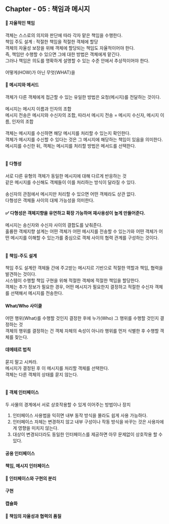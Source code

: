 ## Chapter - 05 : 책임과 메시지

#### 📌 자율적인 책임 </br>
객체는 스스로의 의지와 판단에 따라 각자 맡은 책임을 수행한다. </br>
책임 주도 설계 : 적절한 책임을 적절한 객체에 할당 </br>
객체의 자율성 보장을 위해 객체에 할당되는 책임도 자율적이어야 한다. </br>
즉, 책임만 수행할 수 있으면 그에 대한 방법은 객체에게 맡긴다.</br>
그러나 책임은 의도를 명확하게 설명할 수 있는 수준 안에서 추상적이어야 한다.</br>
</br>
어떻게(HOW)가 아닌 무엇(WHAT)을
</br>

#### 📌 메시지와 메서드 </br>
객체가 다른 객체에게 접근할 수 있는 유일한 방법은 요청(메시지)를 전달하는 것이다. </br>
</br>
메시지는 메시지 이름과 인자의 조합 </br>
메시지 전송은 메시지와 수신자의 조합, 따라서 메시지 전송 = 메시지 수신자, 메시지 이름, 인자의 조합 </br>
</br>
객체는 메시지를 수신하면 해당 메시지를 처리할 수 있는지 확인한다. </br>
객체가 메시지를 수신할 수 있다는 것은 그 메시지에 해당하는 책임이 있음을 의미한다. </br>
메시지를 수신한 뒤, 객체는 메시지를 처리할 방법은 메서드를 선택한다. </br></br>

#### 📌 다형성</br>
서로 다른 유형의 객체가 동일한 메시지에 대해 다르게 반응하는 것</br>
같은 메시지를 수신해도 객체들이 이를 처리하는 방식이 달라질 수 있다.</br>
</br>
송신자의 관점에서 메시지만 처리할 수 있으면 어떤 객체라도 상관 없다.</br>
다형성은 객체들 사이의 대체 가능성을 의미한다.</br>

#### ✅ 다형성은 객체지향을 유연하고 확장 가능하며 재사용성이 높게 만들어준다.</br>
메시지는 송신자와 수신자 사이의 결합도를 낮춰준다.</br>
훌륭한 객체지향 설계는 어떤 객체가 어떤 메시지를 전송할 수 있는가와 어떤 객체가 어떤 메시지를 이해할 수 있는가를 중심으로 객체 사이의 협력 관계를 구성하는 것이다.</br>
</br>

#### 📌 책임-주도 설계</br>
책임 주도 설계란 객체들 간에 주고받는 메시지르 기반으로 적절한 역할과 책임, 협력을 발견하는 것이다. </br>
시스템이 수행할 책임 구현을 위해 적절한 객체에 적절한 책임을 할당한다. </br>
객체는 추가 정보가 필요한 경우, 어떤 메시지가 필요한지 결정하고 적절한 수신자 객체를 선택해서 메시지를 전송한다. </br>
#### What/Who 사이클</br>
어떤 행위(What)를 수행할 것인지 결정한 후에 누가(Who) 그 행위를 수행할 것인지 결정하는 것</br>
객체의 행위를 결정하는 건 객체 자체의 속성이 아니라 행위를 먼저 식별한 후 수행할 객체를 찾는다.</br>
#### 데메테르 법칙</br>
묻지 말고 시켜라.</br>
메시지가 결정된 후 이 메시지를 처리할 객체를 선택한다.</br>
객체는 다른 객체의 상태를 묻지 않는다.</br>
</br>

#### 📌 객체 인터페이스 </br>
두 사물의 경계에서 서로 상호작용할 수 있게 이어주는 방법이나 장치</br>
1. 인터페이스 사용법을 익히면 내부 동작 방식을 몰라도 쉽게 사용 가능하다.</br>
2. 인터페이스 자체는 변경하지 않고 내부 구성이나 작동 방식을 바꾸는 것은 사용자에게 영향을 미치지 않는다.</br>
3. 대상이 변경되더라도 동일한 인터페이스를 제공하면 아무 문제없이 상호작용 할 수 있다.</br>
#### 공용 인터페이스 </br>

#### 책임, 메시지 인터페이스 </br>

#### 📌 인터페이스와 구현의 분리
#### 구현 </br>
#### 캡슐화 </br>

#### 📌 책임의 자율성과 협력의 품질
